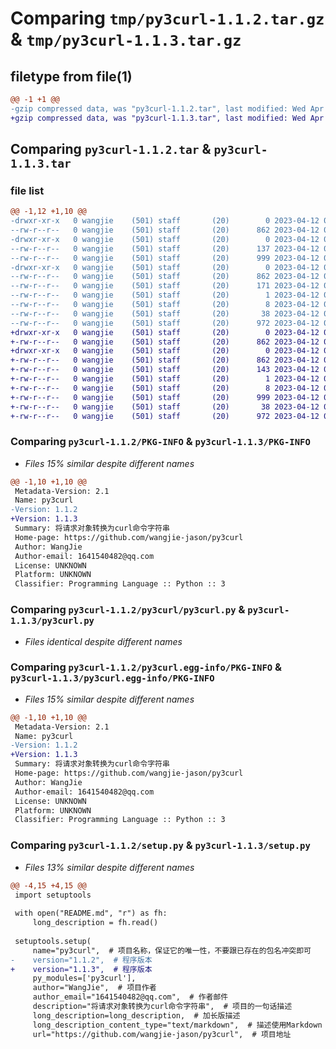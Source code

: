 # Comparing `tmp/py3curl-1.1.2.tar.gz` & `tmp/py3curl-1.1.3.tar.gz`

## filetype from file(1)

```diff
@@ -1 +1 @@
-gzip compressed data, was "py3curl-1.1.2.tar", last modified: Wed Apr 12 07:03:39 2023, max compression
+gzip compressed data, was "py3curl-1.1.3.tar", last modified: Wed Apr 12 07:06:20 2023, max compression
```

## Comparing `py3curl-1.1.2.tar` & `py3curl-1.1.3.tar`

### file list

```diff
@@ -1,12 +1,10 @@
-drwxr-xr-x   0 wangjie    (501) staff       (20)        0 2023-04-12 07:03:39.580037 py3curl-1.1.2/
--rw-r--r--   0 wangjie    (501) staff       (20)      862 2023-04-12 07:03:39.579914 py3curl-1.1.2/PKG-INFO
-drwxr-xr-x   0 wangjie    (501) staff       (20)        0 2023-04-12 07:03:39.579282 py3curl-1.1.2/py3curl/
--rw-r--r--   0 wangjie    (501) staff       (20)      137 2023-04-12 06:08:04.000000 py3curl-1.1.2/py3curl/__init__.py
--rw-r--r--   0 wangjie    (501) staff       (20)      999 2023-04-12 05:04:17.000000 py3curl-1.1.2/py3curl/py3curl.py
-drwxr-xr-x   0 wangjie    (501) staff       (20)        0 2023-04-12 07:03:39.579771 py3curl-1.1.2/py3curl.egg-info/
--rw-r--r--   0 wangjie    (501) staff       (20)      862 2023-04-12 07:03:39.000000 py3curl-1.1.2/py3curl.egg-info/PKG-INFO
--rw-r--r--   0 wangjie    (501) staff       (20)      171 2023-04-12 07:03:39.000000 py3curl-1.1.2/py3curl.egg-info/SOURCES.txt
--rw-r--r--   0 wangjie    (501) staff       (20)        1 2023-04-12 07:03:39.000000 py3curl-1.1.2/py3curl.egg-info/dependency_links.txt
--rw-r--r--   0 wangjie    (501) staff       (20)        8 2023-04-12 07:03:39.000000 py3curl-1.1.2/py3curl.egg-info/top_level.txt
--rw-r--r--   0 wangjie    (501) staff       (20)       38 2023-04-12 07:03:39.580077 py3curl-1.1.2/setup.cfg
--rw-r--r--   0 wangjie    (501) staff       (20)      972 2023-04-12 07:03:31.000000 py3curl-1.1.2/setup.py
+drwxr-xr-x   0 wangjie    (501) staff       (20)        0 2023-04-12 07:06:20.297601 py3curl-1.1.3/
+-rw-r--r--   0 wangjie    (501) staff       (20)      862 2023-04-12 07:06:20.297476 py3curl-1.1.3/PKG-INFO
+drwxr-xr-x   0 wangjie    (501) staff       (20)        0 2023-04-12 07:06:20.297312 py3curl-1.1.3/py3curl.egg-info/
+-rw-r--r--   0 wangjie    (501) staff       (20)      862 2023-04-12 07:06:20.000000 py3curl-1.1.3/py3curl.egg-info/PKG-INFO
+-rw-r--r--   0 wangjie    (501) staff       (20)      143 2023-04-12 07:06:20.000000 py3curl-1.1.3/py3curl.egg-info/SOURCES.txt
+-rw-r--r--   0 wangjie    (501) staff       (20)        1 2023-04-12 07:06:20.000000 py3curl-1.1.3/py3curl.egg-info/dependency_links.txt
+-rw-r--r--   0 wangjie    (501) staff       (20)        8 2023-04-12 07:06:20.000000 py3curl-1.1.3/py3curl.egg-info/top_level.txt
+-rw-r--r--   0 wangjie    (501) staff       (20)      999 2023-04-12 05:04:17.000000 py3curl-1.1.3/py3curl.py
+-rw-r--r--   0 wangjie    (501) staff       (20)       38 2023-04-12 07:06:20.297638 py3curl-1.1.3/setup.cfg
+-rw-r--r--   0 wangjie    (501) staff       (20)      972 2023-04-12 07:06:16.000000 py3curl-1.1.3/setup.py
```

### Comparing `py3curl-1.1.2/PKG-INFO` & `py3curl-1.1.3/PKG-INFO`

 * *Files 15% similar despite different names*

```diff
@@ -1,10 +1,10 @@
 Metadata-Version: 2.1
 Name: py3curl
-Version: 1.1.2
+Version: 1.1.3
 Summary: 将请求对象转换为curl命令字符串
 Home-page: https://github.com/wangjie-jason/py3curl
 Author: WangJie
 Author-email: 1641540482@qq.com
 License: UNKNOWN
 Platform: UNKNOWN
 Classifier: Programming Language :: Python :: 3
```

### Comparing `py3curl-1.1.2/py3curl/py3curl.py` & `py3curl-1.1.3/py3curl.py`

 * *Files identical despite different names*

### Comparing `py3curl-1.1.2/py3curl.egg-info/PKG-INFO` & `py3curl-1.1.3/py3curl.egg-info/PKG-INFO`

 * *Files 15% similar despite different names*

```diff
@@ -1,10 +1,10 @@
 Metadata-Version: 2.1
 Name: py3curl
-Version: 1.1.2
+Version: 1.1.3
 Summary: 将请求对象转换为curl命令字符串
 Home-page: https://github.com/wangjie-jason/py3curl
 Author: WangJie
 Author-email: 1641540482@qq.com
 License: UNKNOWN
 Platform: UNKNOWN
 Classifier: Programming Language :: Python :: 3
```

### Comparing `py3curl-1.1.2/setup.py` & `py3curl-1.1.3/setup.py`

 * *Files 13% similar despite different names*

```diff
@@ -4,15 +4,15 @@
 import setuptools
 
 with open("README.md", "r") as fh:
     long_description = fh.read()
 
 setuptools.setup(
     name="py3curl",  # 项目名称，保证它的唯一性，不要跟已存在的包名冲突即可
-    version="1.1.2",  # 程序版本
+    version="1.1.3",  # 程序版本
     py_modules=['py3curl'],
     author="WangJie",  # 项目作者
     author_email="1641540482@qq.com",  # 作者邮件
     description="将请求对象转换为curl命令字符串",  # 项目的一句话描述
     long_description=long_description,  # 加长版描述
     long_description_content_type="text/markdown",  # 描述使用Markdown
     url="https://github.com/wangjie-jason/py3curl",  # 项目地址
```

